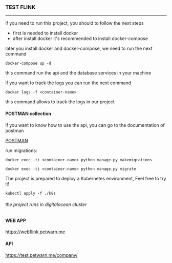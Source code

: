### TEST FLINK
___
if you need to run this project, you should  to follow the next steps
* first is needed to install docker
* after install docker it's recommended to install docker-compose

later you install docker and docker-compose, we need to run the next command

```shell
docker-compose up -d
```

this command run the api and the database services in your machine

if you want to track the logs you can run the next command

```shell
docker logs -f <container-name>
```
this command allows to track the logs in our project

#### POSTMAN collection

if you want to know how to use the api, you can go to the documentation of postman

[POSTMAN](https://documenter.getpostman.com/view/148100/2s8YYPGKiE)

run migrations:
```shell
docker exec -ti <container-name> python manage.py makemigrations
```


```shell
docker exec -ti <container-name> python manage.py migrate
```

The project is prepared to deploy a Kubernetes environment, Feel free to try it!
```shell
kubectl apply -f ./k8s
```
###### the project runs in digitalocean cluster


#### WEB APP
https://webflink.petwarn.me

#### API
https://test.petwarn.me/company/